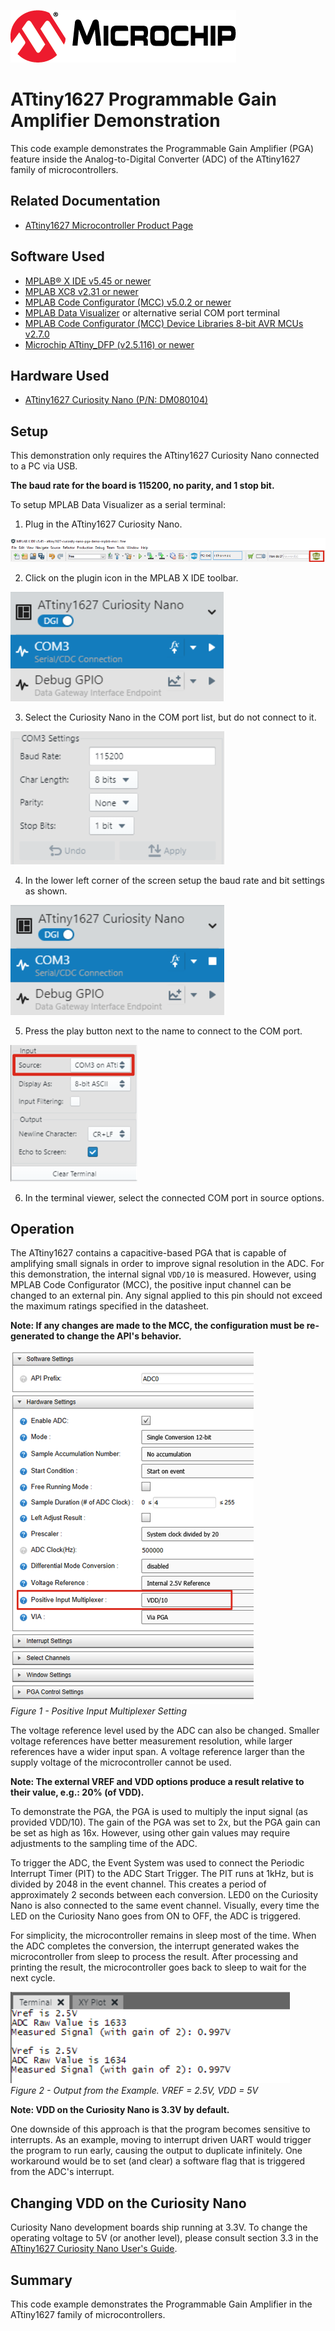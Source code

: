 <!-- Please do not change this logo with link -->
[![MCHP](images/microchip.png)](https://www.microchip.com)

# ATtiny1627 Programmable Gain Amplifier Demonstration

This code example demonstrates the Programmable Gain Amplifier (PGA) feature inside the Analog-to-Digital Converter (ADC) of the ATtiny1627 family of microcontrollers.

## Related Documentation

- [ATtiny1627 Microcontroller Product Page](https://www.microchip.com/wwwproducts/en/ATTINY1627)

## Software Used

- [MPLAB® X IDE v5.45 or newer](http://www.microchip.com/mplab/mplab-x-ide)
- [MPLAB XC8 v2.31 or newer](http://www.microchip.com/mplab/compilers)
- [MPLAB Code Configurator (MCC) v5.0.2 or newer](https://www.microchip.com/mplab/mplab-code-configurator)
- [MPLAB Data Visualizer](https://www.microchip.com/en-us/development-tools-tools-and-software/embedded-software-center/mplab-data-visualizer) or alternative serial COM port terminal
- [MPLAB Code Configurator (MCC) Device Libraries 8-bit AVR MCUs v2.7.0](https://www.microchip.com/mplab/mplab-code-configurator)
- [Microchip ATtiny_DFP (v2.5.116) or newer](https://packs.download.microchip.com/)

## Hardware Used

- [ATtiny1627 Curiosity Nano (P/N: DM080104)](https://www.microchip.com/DevelopmentTools/ProductDetails/PartNO/DM080104)

## Setup

This demonstration only requires the ATtiny1627 Curiosity Nano connected to a PC via USB.

**The baud rate for the board is 115200, no parity, and 1 stop bit.**

To setup MPLAB Data Visualizer as a serial terminal:
1. Plug in the ATtiny1627 Curiosity Nano.  

![Step 2](./images/step2.PNG)

2. Click on the plugin icon in the MPLAB X IDE toolbar.

![Step 3](./images/step3.PNG)

3. Select the Curiosity Nano in the COM port list, but do not connect to it.

![Step 4](./images/step4.PNG)

4. In the lower left corner of the screen setup the baud rate and bit settings as shown.

![Step 5](./images/step5.PNG)

5. Press the play button next to the name to connect to the COM port.

![Step 6](./images/step6.PNG)

6. In the terminal viewer, select the connected COM port in source options.

## Operation

The ATtiny1627 contains a capacitive-based PGA that is capable of amplifying small signals in order to improve signal resolution in the ADC. For this demonstration, the internal signal `VDD/10` is measured. However, using MPLAB Code Configurator (MCC), the positive input channel can be changed to an external pin. Any signal applied to this pin should not exceed the maximum ratings specified in the datasheet.

**Note: If any changes are made to the MCC, the configuration must be re-generated to change the API's behavior.**

![Positive Input Multiplexer Setting](./images/ADC_input.PNG)  
*Figure 1 - Positive Input Multiplexer Setting*

The voltage reference level used by the ADC can also be changed. Smaller voltage references have better measurement resolution, while larger references have a wider input span. A voltage reference larger than the supply voltage of the microcontroller cannot be used.

**Note: The external VREF and VDD options produce a result relative to their value, e.g.: 20% (of VDD).**

To demonstrate the PGA, the PGA is used to multiply the input signal (as provided VDD/10). The gain of the PGA was set to 2x, but the PGA gain can be set as high as 16x. However, using other gain values may require adjustments to the sampling time of the ADC.

To trigger the ADC, the Event System was used to connect the Periodic Interrupt Timer (PIT) to the ADC Start Trigger. The PIT runs at 1kHz, but is divided by 2048 in the event channel. This creates a period of approximately 2 seconds between each conversion. LED0 on the Curiosity Nano is also connected to the same event channel. Visually, every time the LED on the Curiosity Nano goes from ON to OFF, the ADC is triggered.

For simplicity, the microcontroller remains in sleep most of the time. When the ADC completes the conversion, the interrupt generated wakes the microcontroller from sleep to process the result. After processing and printing the result, the microcontroller goes back to sleep to wait for the next cycle.

![Example Output](./images/demo.PNG)  
*Figure 2 - Output from the Example. VREF = 2.5V, VDD = 5V*

**Note: VDD on the Curiosity Nano is 3.3V by default.**

One downside of this approach is that the program becomes sensitive to interrupts. As an example, moving to interrupt driven UART would trigger the program to run early, causing the output to duplicate infinitely. One workaround would be to set (and clear) a software flag that is triggered from the ADC's interrupt.

## Changing VDD on the Curiosity Nano

Curiosity Nano development boards ship running at 3.3V. To change the operating voltage to 5V (or another level), please consult section 3.3 in the [ATtiny1627 Curiosity Nano User's Guide](http://www.microchip.com/mymicrochip/filehandler.aspx?ddocname=en1002865).

## Summary

This code example demonstrates the Programmable Gain Amplifier in the ATtiny1627 family of microcontrollers.
